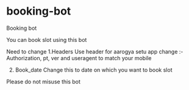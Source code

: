 # booking-bot
Booking bot

You can book slot using this bot

Need to change
1.Headers
  Use header for aarogya setu app
  change :- Authorization, pt, ver and useragent to match your mobile
  
2. Book_date
   Change this to date on which you want to book slot
 
 
Please do not misuse this bot
